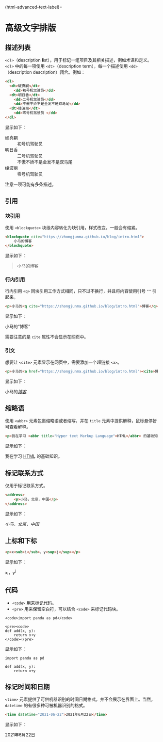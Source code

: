 (html-advanced-text-label)=
# 高级文字排版

## 描述列表

`<dl>`（**d**escription **l**ist），用于标记一组项目及其相关描述，例如术语和定义。`<dl>` 中的每一项使用 `<dt>`（description term），每一个描述使用 `<dd>`（description description）闭合。例如：

```html
<dl>
  <dt>碇真嗣</dt>
    <dd>初号机驾驶员</dd>
  <dt>明日香</dt>
    <dd>二号机驾驶员</dd>
    <dd>不傲不娇不是金发不是双马尾</dd>
  <dt>绫波丽</dt>
    <dd>零号机驾驶员 </dd>
</dl>
```

显示如下：

<dl>
  <dt>碇真嗣</dt>
    <dd>初号机驾驶员</dd>
  <dt>明日香</dt>
    <dd>二号机驾驶员</dd>
    <dd>不傲不娇不是金发不是双马尾</dd>
  <dt>绫波丽</dt>
    <dd>零号机驾驶员 </dd>
</dl>

注意一项可能有多条描述。

## 引用

### 块引用

使用 `<blockquote>` 块级内容转化为块引用，样式改变。一般会有缩紧。

```html
<blockquote cite="https://zhongjunma.github.io/blog/intro.html">
    小马的博客
</blockquote>
```

显示如下：

<blockquote cite="https://zhongjunma.github.io/blog/intro.html">
    小马的博客
</blockquote>

### 行内引用

行内引用 `<q>` 同块引用工作方式相同，只不过不换行，并且将内容使用引号 `""` 引起来。

```html
<p>小马的<q cite="https://zhongjunma.github.io/blog/intro.html">博客</q></p>
```

显示如下：

<p>小马的<q cite="https://zhongjunma.github.io/blog/intro.html">博客</q></p>

需要注意的是 `cite` 属性不会显示在网页中。

### 引文

想要让 `<cite>` 元素显示在网页中，需要添加一个超链接 `<a>`。

```html
<p>小马的<a href="https://zhongjunma.github.io/blog/intro.html"><cite>博客</cite></a></p>
```

显示如下：

<p>小马的<a href="https://zhongjunma.github.io/blog/intro.html"><cite>博客</cite></a></p>

## 缩略语

使用 `<abbr>` 元素包裹缩略语或者缩写，并在 `title` 元素中提供解释，鼠标悬停皆可查看解释。

```html
<p>我在学习 <abbr title="Hyper text Markup Language">HTML</abbr> 的基础知识。</p>
```

显示如下：

<p>我在学习 <abbr title="Hyper text Markup Language">HTML</abbr> 的基础知识。</p>

## 标记联系方式

仅用于标记联系方式。

```html
<address>
    <p>小马，北京，中国</p>
</address>
```

显示如下：

<address>
    <p>小马，北京，中国</p>
</address>

## 上标和下标

```html
<p>x<sub>i</sub>，y<sup>j</sup></p>
```

显示如下：

<p>x<sub>i</sub>，y<sup>j</sup></p>

## 代码

- `<code>` 用来标记代码。
- `<pre>` 用来保留空白符，可以结合 `<code>` 来标记代码块。

```
<code>import panda as pd</code>

<pre><code>
def add(x, y):
    return x+y
</code></pre>
```

显示如下：

<code>import panda as pd</code>

<pre>
<code>def add(x, y):
    return x+y</code>
</pre>

## 标记时间和日期

`<time>` 元素提供了可供机器识别的时间日期格式，并不会展示在界面上。当然，`datetime` 的有很多种可被机器识别的格式。

```html
<time datetime="2021-06-22">2021年6月22日</time> 
```

显示如下：

<time datetime="2021-06-22">2021年6月22日</time> 
